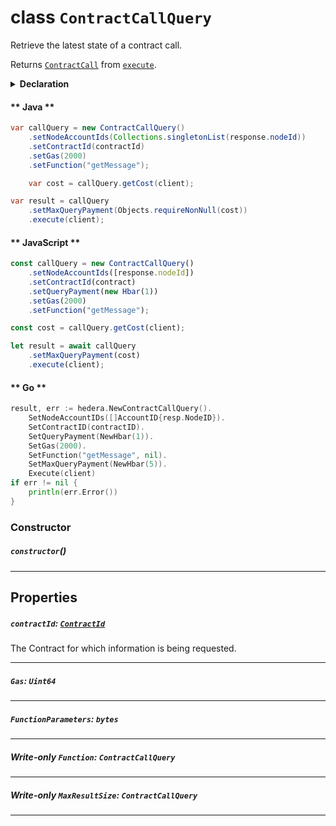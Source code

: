 # class `ContractCallQuery`

Retrieve the latest state of a contract call.


Returns [`ContractCall`](./ContractCall.md) from [`execute`](../Query.md).

<details>
<summary><b>Declaration</b></summary>

```typescript
class ContractCallQuery extends Query<ContractCall> {
    constructor();

    /* property */ contractId
    /* property */ gas
    /* property */ functionParameters
    /* property */ maxResultSize
}
```

</details>

<!-- tabs:start -->

#### ** Java **

```java
var callQuery = new ContractCallQuery()
    .setNodeAccountIds(Collections.singletonList(response.nodeId))
    .setContractId(contractId)
    .setGas(2000)
    .setFunction("getMessage");

    var cost = callQuery.getCost(client);

var result = callQuery
    .setMaxQueryPayment(Objects.requireNonNull(cost))
    .execute(client);
```

#### ** JavaScript **

```javascript
const callQuery = new ContractCallQuery()
    .setNodeAccountIds([response.nodeId])
    .setContractId(contract)
    .setQueryPayment(new Hbar(1))
    .setGas(2000)
    .setFunction("getMessage");

const cost = callQuery.getCost(client);

let result = await callQuery
    .setMaxQueryPayment(cost)
    .execute(client);
```

#### ** Go **

```go
result, err := hedera.NewContractCallQuery().
    SetNodeAccountIDs([]AccountID{resp.NodeID}).
    SetContractID(contractID).
    SetQueryPayment(NewHbar(1)).
    SetGas(2000).
    SetFunction("getMessage", nil).
    SetMaxQueryPayment(NewHbar(5)).
    Execute(client)
if err != nil {
    println(err.Error())
}
```

<!-- tabs:end -->

### Constructor

##### `constructor`()

---

## Properties

##### `contractId`: [`ContractId`](reference/contract/ContractId.md)

The Contract for which information is being requested.

---

##### `Gas`: `Uint64`

---

##### `FunctionParameters`: `bytes`

---

##### **Write-only** `Function`: `ContractCallQuery`

---

##### **Write-only** `MaxResultSize`: `ContractCallQuery`

---
